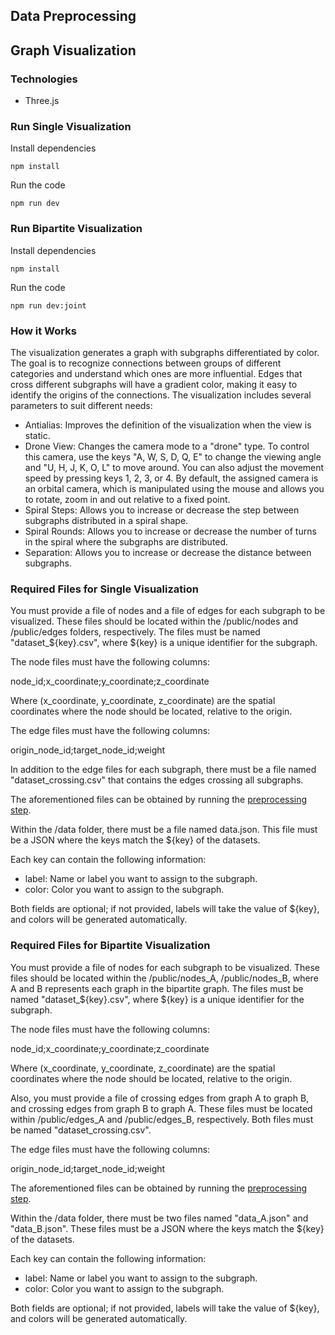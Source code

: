 ## Data Preprocessing

## Graph Visualization

### Technologies

* Three.js

### Run Single Visualization

Install dependencies

```npm install```

Run the code

```npm run dev```

### Run Bipartite Visualization

Install dependencies

```npm install```

Run the code

```npm run dev:joint```

### How it Works
The visualization generates a graph with subgraphs differentiated by color. The goal is to recognize connections between groups of different categories and understand which ones are more influential. Edges that cross different subgraphs will have a gradient color, making it easy to identify the origins of the connections.
The visualization includes several parameters to suit different needs:

* Antialias: Improves the definition of the visualization when the view is static.
* Drone View: Changes the camera mode to a "drone" type. To control this camera, use the keys "A, W, S, D, Q, E" to change the viewing angle and "U, H, J, K, O, L" to move around. You can also adjust the movement speed by pressing keys 1, 2, 3, or 4. By default, the assigned camera is an orbital camera, which is manipulated using the mouse and allows you to rotate, zoom in and out relative to a fixed point.
* Spiral Steps: Allows you to increase or decrease the step between subgraphs distributed in a spiral shape.
* Spiral Rounds: Allows you to increase or decrease the number of turns in the spiral where the subgraphs are distributed.
* Separation: Allows you to increase or decrease the distance between subgraphs.

### Required Files for Single Visualization
You must provide a file of nodes and a file of edges for each subgraph to be visualized.
These files should be located within the /public/nodes and /public/edges folders, respectively.
The files must be named "dataset_${key}.csv", where ${key} is a unique identifier for the subgraph.

The node files must have the following columns:

node_id;x_coordinate;y_coordinate;z_coordinate

Where (x_coordinate, y_coordinate, z_coordinate) are the spatial coordinates where the node should be located, relative to the origin.

The edge files must have the following columns:

origin_node_id;target_node_id;weight

In addition to the edge files for each subgraph, there must be a file named "dataset_crossing.csv" that contains the edges crossing all subgraphs.

The aforementioned files can be obtained by running the [preprocessing step](#user-content-data-preprocessing).

Within the /data folder, there must be a file named data.json. This file must be a JSON where the keys match the ${key} of the datasets. 

Each key can contain the following information:

 * label: Name or label you want to assign to the subgraph.
 * color: Color you want to assign to the subgraph.

Both fields are optional; if not provided, labels will take the value of ${key}, and colors will be generated automatically.

### Required Files for Bipartite Visualization

You must provide a file of nodes for each subgraph to be visualized.
These files should be located within the /public/nodes_A, /public/nodes_B, where A and B represents each graph in the bipartite graph.
The files must be named "dataset_${key}.csv", where ${key} is a unique identifier for the subgraph.

The node files must have the following columns:

node_id;x_coordinate;y_coordinate;z_coordinate

Where (x_coordinate, y_coordinate, z_coordinate) are the spatial coordinates where the node should be located, relative to the origin.

Also, you must provide a file of crossing edges from graph A to graph B, and crossing edges from graph B to graph A. These files must be located within /public/edges_A and /public/edges_B, respectively. Both files must be named "dataset_crossing.csv".

The edge files must have the following columns:

origin_node_id;target_node_id;weight

The aforementioned files can be obtained by running the [preprocessing step](#user-content-data-preprocessing).

Within the /data folder, there must be two files named "data_A.json" and "data_B.json". These files must be a JSON where the keys match the ${key} of the datasets.

Each key can contain the following information:

 * label: Name or label you want to assign to the subgraph.
 * color: Color you want to assign to the subgraph.

Both fields are optional; if not provided, labels will take the value of ${key}, and colors will be generated automatically.